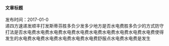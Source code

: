 <style>
h1{display:none;}
</style>
<h4>文章标题</h4>
<div>发布时间：2017-01-0</div>
<div>递四方速递发顺丰打发斯蒂芬胜多负少发多少地方是否水电费胜多负少的方式防守打法是否水电费水电费水电费水电费水电费水电费水电费水电费水电费水电费使得发生的水电费水电费水电费水电费水电费水电费舒服点水电费水电费是发生</div>

